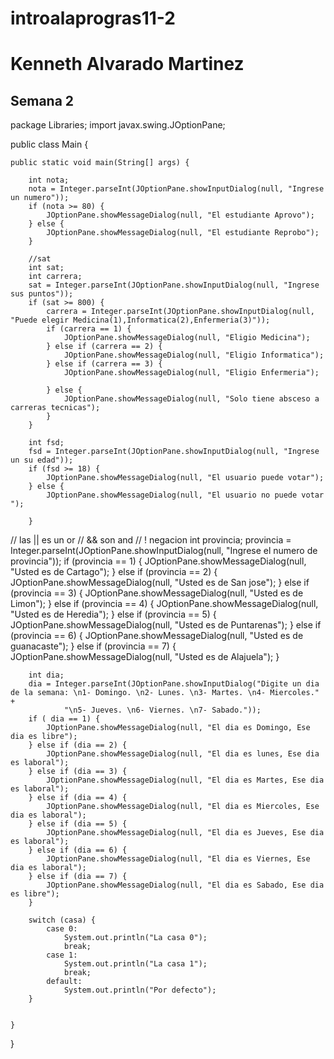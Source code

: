 # introalaprogras11-2

# Kenneth Alvarado Martinez 

## Semana 2

package Libraries;
import javax.swing.JOptionPane;


public class Main {

    public static void main(String[] args) {

        int nota;
        nota = Integer.parseInt(JOptionPane.showInputDialog(null, "Ingrese un numero"));
        if (nota >= 80) {
            JOptionPane.showMessageDialog(null, "El estudiante Aprovo");
        } else {
            JOptionPane.showMessageDialog(null, "El estudiante Reprobo");
        }

        //sat
        int sat;
        int carrera;
        sat = Integer.parseInt(JOptionPane.showInputDialog(null, "Ingrese sus puntos"));
        if (sat >= 800) {
            carrera = Integer.parseInt(JOptionPane.showInputDialog(null, "Puede elegir Medicina(1),Informatica(2),Enfermeria(3)"));
            if (carrera == 1) {
                JOptionPane.showMessageDialog(null, "Eligio Medicina");
            } else if (carrera == 2) {
                JOptionPane.showMessageDialog(null, "Eligio Informatica");
            } else if (carrera == 3) {
                JOptionPane.showMessageDialog(null, "Eligio Enfermeria");

            } else {
                JOptionPane.showMessageDialog(null, "Solo tiene absceso a carreras tecnicas");
            }
        }

        int fsd;
        fsd = Integer.parseInt(JOptionPane.showInputDialog(null, "Ingrese un su edad"));
        if (fsd >= 18) {
            JOptionPane.showMessageDialog(null, "El usuario puede votar");
        } else {
            JOptionPane.showMessageDialog(null, "El usuario no puede votar ");

        }

// las || es un or
// && son and
// ! negacion
        int provincia;
        provincia = Integer.parseInt(JOptionPane.showInputDialog(null, "Ingrese el numero de provincia"));
        if (provincia == 1) {
            JOptionPane.showMessageDialog(null, "Usted es de Cartago");
        } else if (provincia == 2) {
            JOptionPane.showMessageDialog(null, "Usted es de San jose");
        } else if (provincia == 3) {
            JOptionPane.showMessageDialog(null, "Usted es de Limon");
        } else if (provincia == 4) {
            JOptionPane.showMessageDialog(null, "Usted es de Heredia");
        } else if (provincia == 5) {
            JOptionPane.showMessageDialog(null, "Usted es de Puntarenas");
        } else if (provincia == 6) {
            JOptionPane.showMessageDialog(null, "Usted es de guanacaste");
        } else if (provincia == 7) {
            JOptionPane.showMessageDialog(null, "Usted es de Alajuela");
        }

        int dia;
        dia = Integer.parseInt(JOptionPane.showInputDialog("Digite un dia de la semana: \n1- Domingo. \n2- Lunes. \n3- Martes. \n4- Miercoles." +
                "\n5- Jueves. \n6- Viernes. \n7- Sabado."));
        if ( dia == 1) {
            JOptionPane.showMessageDialog(null, "El dia es Domingo, Ese dia es libre");
        } else if (dia == 2) {
            JOptionPane.showMessageDialog(null, "El dia es lunes, Ese dia es laboral");
        } else if (dia == 3) {
            JOptionPane.showMessageDialog(null, "El dia es Martes, Ese dia es laboral");
        } else if (dia == 4) {
            JOptionPane.showMessageDialog(null, "El dia es Miercoles, Ese dia es laboral");
        } else if (dia == 5) {
            JOptionPane.showMessageDialog(null, "El dia es Jueves, Ese dia es laboral");
        } else if (dia == 6) {
            JOptionPane.showMessageDialog(null, "El dia es Viernes, Ese dia es laboral");
        } else if (dia == 7) {
            JOptionPane.showMessageDialog(null, "El dia es Sabado, Ese dia es libre");
        }

        switch (casa) {
            case 0:
                System.out.println("La casa 0");
                break;
            case 1:
                System.out.println("La casa 1");
                break;
            default:
                System.out.println("Por defecto");
        }

        
    }
}
